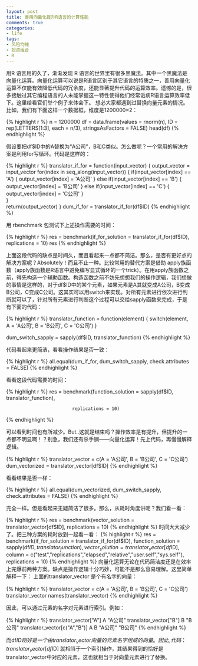 ```yaml
---
layout: post
title: 善用向量化提升R语言的计算性能
comments: true
categories:
- life
tags:
- 风险均摊
- 投资组合
- R
---
```



用R 语言用的久了，渐渐发现 R 语言的世界里有很多黑魔法。其中一个黑魔法是向量化运算。向量化运算可以说是R语言区别于其它语言的特质之一，善用向量化运算不仅能有效降低代码的冗余度，还能显著提升代码的运算效率。遗憾的是，很多接触过其它编程语言的人未能掌握这一特性使得他们经常诟病R语言运算效率低下。这里给看官们举个例子来体会下。
想必大家都遇到过替换向量元素的情况。比如，我们有下面这样一个数据框，维度是1200000×2：

{% highlight r %}
n = 1200000
df = data.frame(values = rnorm(n), 
                ID = rep(LETTERS[1:3], each = n/3),
                stringsAsFactors = FALSE)
head(df)
{% endhighlight %}

假设要把df$ID中的A替换为“A公司”，B和C类似。怎么做呢？一个常用的解决方案是利用for写循环。代码是这样的：

{% highlight r %}
translator_if_for = function(input_vector) {
    output_vector = input_vector
    for(index in seq_along(input_vector)) {
        if(input_vector[index] == 'A') {
            output_vector[index] = 'A公司'
        } else if(input_vector[index] == 'B') {
            output_vector[index] = 'B公司'
        } else if(input_vector[index] == 'C') {
            output_vector[index] = 'C公司'
        }   
    }   
    return(output_vector)
}
dum_if_for = translator_if_for(df$ID)
{% endhighlight %}

用 rbenchmark 包测试下上述操作需要的时间：

{% highlight r %}
res = benchmark(if_for_solution   = translator_if_for(df$ID),        replications = 10)
res
{% endhighlight %}

上面这段代码的缺点是时间久，而且看起来一点都不简洁。那么，是否有更好点的解决方案呢？Absolutely！而且不止一种。比较常用的替代方案是借助 apply族函数（apply族函数是R语言中避免编写显式循环的一个trick）。在用apply族函数之前，得先构造一个辅助函数。构造函数之前不妨先想想我们的操作逻辑，我们想做的事情是这样的，对于df$ID中的某个元素，如果元素是A其就变成A公司，B变成B公司，C变成C公司。这其实可以用switch来实现。对所有元素进行依次进行判断就可以了，针对所有元素进行判断这个过程可以交给sapply函数来完成，于是有下面的代码：

{% highlight r %}
translator_function = function(element) {
    switch(element,
           A = 'A公司',
           B = 'B公司',
           C = 'C公司')
}

dum_switch_sapply = sapply(df$ID, translator_function)
{% endhighlight %}

代码看起来更简洁，看看操作结果是否一致：

{% highlight r %}
all.equal(dum_if_for, dum_switch_sapply, check.attributes = FALSE)
{% endhighlight %}

看看这段代码需要的时间：

{% highlight r %}
res = benchmark(function_solution = sapply(df$ID, translator_function),

                             replications = 10)
{% endhighlight %}

可以看到时间也有所减少。But..这就是结束吗？操作效率是有提升，但提升的一点都不明显啊！？别急，我们还有杀手锏——向量化运算！先上代码，再慢慢解释逻辑。

{% highlight r %} 
translator_vector = c(A = 'A公司',
                      B = 'B公司',
                      C = 'C公司')
dum_vectorized = translator_vector[df$ID]
{% endhighlight %}

看看结果是否一样：

{% highlight r %} 
all.equal(dum_vectorized, dum_switch_sapply, check.attributes = FALSE)
{% endhighlight %}

完全一样。但是看起来无疑简洁了很多。那么，从耗时角度讲呢？我们看一看：

{% highlight r %} 
res = benchmark(vector_solution   = translator_vector[df$ID],
                replications = 10)
{% endhighlight %}
时间大大减少了。把三种方案的耗时放到一起看一看：
{% highlight r %} 
res = benchmark(if_for_solution   = translator_if_for(df$ID),
                function_solution = sapply(df$ID, translator_function),
                vector_solution  = translator_vector[df$ID],
	column	= c("test","replications","elapsed","relative","user.self","sys.self"),
                replications = 10)
{% endhighlight %}
向量化运算无论在代码简洁度还是在效率上完爆前两种方案。缺点是操作逻辑十分巧妙，可能不是那么容易理解。这里简单解释一下：
上面的translator_vector 是个有名字的向量：

{% highlight r %} 
 translator_vector = c(A = 'A公司',
                       B = 'B公司',
                       C = 'C公司')
translator_vector
names(translator_vector)
{% endhighlight %}
 
 因此，可以通过元素的名字对元素进行索引。例如：
 
 {% highlight r %}
 translator_vector["A"]
      A 
"A公司" 
 translator_vector["B"]
      B 
"B公司" 
 translator_vector[c("A","B")]
      A       B 
"A公司" "B公司" 
{% endhighlight %}


而df$ID刚好是一个由translator_vector向量的元素名字组成的向量。因此,代码：translator_vector[df$ID]
就相当于一个索引操作，其结果得到的恰好是translator_vector中对应的元素，这也就相当于对向量元素进行了替换。